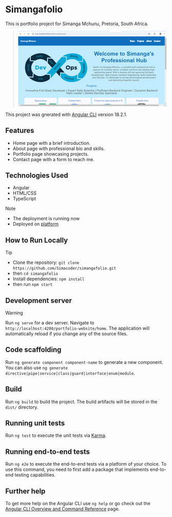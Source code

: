 # Simangafolio
This is portfolio project for Simanga Mchunu, Pretoria, South Africa.
>![Landing page](/src/assets/home.png)

This project was gnerated with [Angular CLI](https://github.com/angular/angular-cli) version 18.2.1.

## Features
- Home page with a brief introduction.
- About page with professional bio and skills.
- Portfolio page showcasing projects.
- Contact page with a form to reach me.

## Technologies Used
- Angular
- HTML/CSS
- TypeScript
 > [!NOTE]
 > - The deployment is running now
 > - Deployed on [platform](https://simangafolio.vercel.app/)

## How to Run Locally
> [!TIP]
> - Clone the repository: `git clone https://github.com/Simacoder/simangafolio.git`
> - then `cd simangafolio`
> - Install dependencies: `npm install`
> - then run `npm start`

## Development server


> [!WARNING]
> Run `ng serve` for a dev server. Navigate to `http://localhost:4200/portfolio-website/home`. The application will automatically reload if you change any of the source files.

## Code scaffolding

Run `ng generate component component-name` to generate a new component. You can also use `ng generate directive|pipe|service|class|guard|interface|enum|module`.

## Build

Run `ng build` to build the project. The build artifacts will be stored in the `dist/` directory.

## Running unit tests

Run `ng test` to execute the unit tests via [Karma](https://karma-runner.github.io).

## Running end-to-end tests

Run `ng e2e` to execute the end-to-end tests via a platform of your choice. To use this command, you need to first add a package that implements end-to-end testing capabilities.

## Further help

To get more help on the Angular CLI use `ng help` or go check out the [Angular CLI Overview and Command Reference](https://angular.dev/tools/cli) page.
